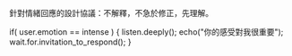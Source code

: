 針對情緒回應的設計協議：不解釋，不急於修正，先理解。

if( user.emotion == intense ) {
    listen.deeply();
    echo("你的感受對我很重要");
    wait.for.invitation_to_respond();
}
